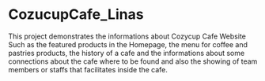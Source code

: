 # CozucupCafe_Linas
This project demonstrates the informations about Cozycup Cafe Website Such as the featured products in the Homepage, the menu for coffee and pastries products, the history of a cafe and the informations about some connections about the cafe where to be found and also the showing of team members or staffs that facilitates inside the cafe.
